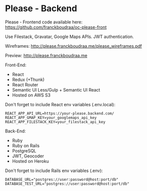 # Please - Backend

Please - Frontend code available here: https://github.com/franckboudraa/oc-please-front

Use Filestack, Gravatar, Google Maps APIs.
JWT authentication.

Wireframes: http://please.franckboudraa.me/please_wireframes.pdf

Preview: http://please.franckboudraa.me

Front-End:

* React
* Redux (+Thunk)
* React Router
* Semantic UI Less/Gulp + Semantic UI React
* Hosted on AWS S3

Don't forget to include React env variables (.env.local):

    REACT_APP_API_URL=https://your-please.backend.com/
    REACT_APP_GMAP_KEY=your_googlemaps_api_key
    REACT_APP_FILESTACK_KEY=your_filestack_api_key

Back-End:

* Ruby
* Ruby on Rails
* PostgreSQL
* JWT, Geocoder
* Hosted on Heroku

Don't forget to include Rails env variables (.env):

    DATABASE_URL="postgres://user:password@host:port/db"
    DATABASE_TEST_URL="postgres://user:password@host:port/db"
